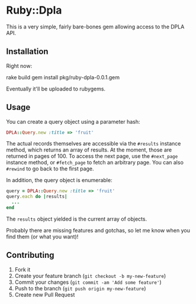 # Ruby::Dpla

This is a very simple, fairly bare-bones gem allowing access to the DPLA API.

## Installation

Right now:

rake build
gem install pkg/ruby-dpla-0.0.1.gem

Eventually it'll be uploaded to rubygems.

## Usage

You can create a query object using a parameter hash:

```ruby
DPLA::Query.new :title => 'fruit'
```

The actual records themselves are accessible via the `#results` instance method, which returns an array of results. At the moment, those are returned in pages of 100. To access the next page, use the `#next_page` instance method, or `#fetch_page` to fetch an arbitrary page. You can also `#rewind` to go back to the first page.

In addition, the query object is enumerable:

```ruby
query = DPLA::Query.new :title => 'fruit'
query.each do |results|
  ...
end
```

The `results` object yielded is the current array of objects.

Probably there are missing features and gotchas, so let me know when you find them (or what you want)!

## Contributing

1. Fork it
2. Create your feature branch (`git checkout -b my-new-feature`)
3. Commit your changes (`git commit -am 'Add some feature'`)
4. Push to the branch (`git push origin my-new-feature`)
5. Create new Pull Request
